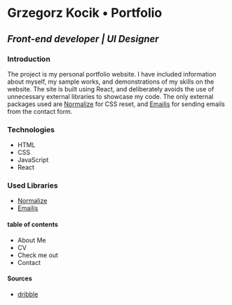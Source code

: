 # Grzegorz Kocik &#8226; Portfolio
## _Front-end developer | UI Designer_

### Introduction
The project is my personal portfolio website. I have included information about myself, my sample works, and demonstrations of my skills on the website. The site is built using React, and deliberately avoids the use of unnecessary external libraries to showcase my code. The only external packages used are [Normalize] for CSS reset, and [Emailjs] for sending emails from the contact form.

### Technologies
- HTML
- CSS
- JavaScript
- React

### Used Libraries
- [Normalize]
- [Emailjs]

#### table of contents
- About Me
- CV
- Check me out
- Contact


#### Sources
- [dribble]


[dribble]: <https://dribbble.com/>
[Normalize]: <https://github.com/necolas/normalize.css/>
[Emailjs]: <https://www.emailjs.com/>